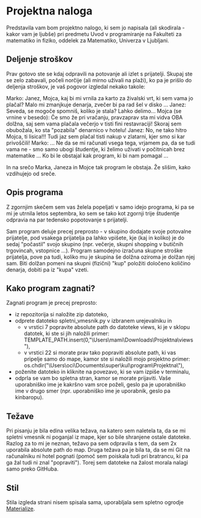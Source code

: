 # Projektna naloga

Predstavila vam bom projektno nalogo, ki sem jo napisala (ali skodirala - kakor vam je ljubše) pri predmetu Uvod v programiranje na Fakulteti za matematiko in fiziko, oddelek za Matematiko, Univerza v Ljubljani.

## Deljenje stroškov

Prav gotovo ste se kdaj odpravili na potovanje ali izlet s prijatelji. Skupaj ste se zelo zabavali, počeli norčije (ali mirno uživali na plaži), ko pa je prišlo do deljenja stroškov, je vaš pogovor izgledal nekako takole:

Marko: Janez, Mojca, kaj bi mi vrnila za karto za živalski vrt, ki sem vama jo plačal? Malo mi zmanjkuje denarja, zvečer bi pa rad šel v disko ...
Janez: Seveda, se mogoče spomniš, koliko je stala? Lahko delimo...
Mojca (se vrnine v besedo): Če smo že pri vračanju, pravzaprav sta mi vidva OBA dolžna, saj sem vama plačala večerjo v tisti fini restavraciji! Skoraj sem obubožala, ko sta "pozabila" denarnico v hotelu!
Janez: No, ne tako hitro Mojca, ti lisica!!! Tudi jaz sem plačal tisti nakup v zlatarni, kjer smo si kar privoščili! 
Marko: ... Ne da se mi računati vsega tega, vrjamem pa, da se tudi vama ne - smo samo ubogi študentje, ki želimo uživati v počitnicah brez matematike ... Ko bi le obstajal kak program, ki bi nam pomagal ...

In na srečo Marka, Janeza in Mojce tak program le obstaja. Že slišim, kako vzdihujejo od sreče.

## Opis programa

Z zgornjim skečem sem vas želela popeljati v samo idejo programa, ki pa se mi je utrnila letos septembra, ko sem se tako kot zgornji trije študentje odpravia na par tedensko popotovanje s prijatelji.

Sam program deluje precej preprosto - v skupino dodajate svoje potovalne prijatelje, pod vsakega prijatelja pa lahko vpišete, kje (kaj in koliko) je do sedaj "počastil" svojo skupino (npr. večerje, skupni shopping v butičnih trgovincah, vstopnice ...). Program samodejno izračuna skupne stroške prijatelja, pove pa tudi, koliko mu je skupina še dolžna oziroma je dolžan njej sam. 
Biti dolžan pomeni na skupni (fizični) "kup" položiti določeno količino denarja, dobiti pa iz "kupa" vzeti.

## Kako program zagnati?

Zagnati program je precej preprosto:
* iz repozitorija si naložite zip datoteko,
* odprete datoteko spletni_vmesnik.py v izbranem urejevalniku in
  * v vrstici 7 popravite absolute path do datoteke views, ki je v sklopu datotek, ki ste si jih naložili
    primer: TEMPLATE_PATH.insert(0,"\\Users\\mami\\Downloads\\Projektna\\views"),
  * v vrstici 22 si morate prav tako popraviti absolute path, ki vas pripelje samo do mape, kamor ste si naložili mojo projektno
    primer: os.chdir("\\Users\\oci\\Documents\\super\\kul\\program\\Projektna\\"),
*  poženite datoteko in kliknite na povezavo, ki se vam izpiše v terminalu,
*  odprla se vam bo spletna stran, kamor se morate prijaviti. Vaše uporabniško ime je kakršno vam srce poželi, geslo pa je uporabniško ime v drugo smer (npr. uporabniško ime je uporabnik, geslo pa kinbaropu).

## Težave

Pri pisanju je bila edina velika težava, na katero sem naletela ta, da se mi spletni vmesnik ni poganjal iz mape, kjer so bile shranjene ostale datoteke. Razlog za to mi je neznan, težavo pa sem odpravila s tem, da sem 2x uporabila absolute path do map. 
Druga težava pa je bila ta, da se mi Git na računalniku ni hotel pognati (pomoč sem poiskala tudi pri bratrancu, ki pa ga žal tudi ni znal "popraviti"). Torej sem datoteke na žalost morala nalagi samo preko GitHuba.

## Stil

Stila izgleda strani nisem spisala sama, uporabljala sem spletno ogrodje [Materialize](https://materializecss.com/).
